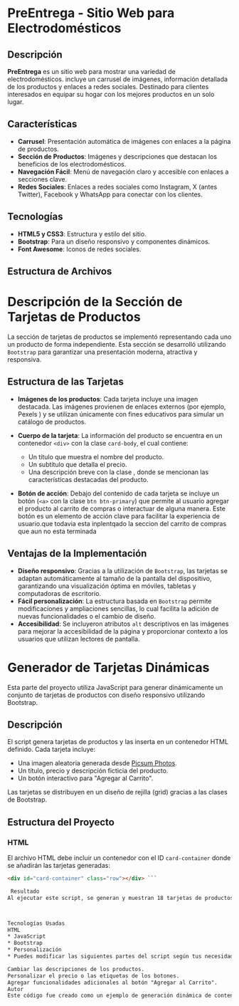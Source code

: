 # PreEntrega - Sitio Web para Electrodomésticos

## Descripción

**PreEntrega** es un sitio web para mostrar una variedad de electrodomésticos. incluye un carrusel de imágenes, información detallada de los productos y enlaces a redes sociales. Destinado para clientes interesados en equipar su hogar con los mejores productos en un solo lugar.

## Características

- **Carrusel**: Presentación automática de imágenes con enlaces a la página de productos.
- **Sección de Productos**: Imágenes y descripciones que destacan los beneficios de los electrodomésticos.
- **Navegación Fácil**: Menú de navegación claro y accesible con enlaces a secciones clave.
- **Redes Sociales**: Enlaces a redes sociales como Instagram, X (antes Twitter), Facebook y WhatsApp para conectar con los clientes.

## Tecnologías

- **HTML5 y CSS3**: Estructura y estilo del sitio.
- **Bootstrap**: Para un diseño responsivo y componentes dinámicos.
- **Font Awesome**: Iconos de redes sociales.
  
## Estructura de Archivos



# Descripción de la Sección de Tarjetas de Productos

La sección de tarjetas de productos se implementó representando cada uno un producto de forma independiente. Esta sección se desarrolló utilizando `Bootstrap` para garantizar una presentación moderna, atractiva y responsiva.

## Estructura de las Tarjetas

- **Imágenes de los productos**: Cada tarjeta incluye una imagen destacada. Las imágenes provienen de enlaces externos (por ejemplo, Pexels ) y se utilizan únicamente con fines educativos para simular un catálogo de productos.
- **Cuerpo de la tarjeta**: La información del producto se encuentra en un contenedor `<div>` con la clase `card-body`, el cual contiene:
  - Un título que muestra el nombre del producto.
  - Un subtítulo  que detalla el precio.
  - Una descripción breve con la clase , donde se mencionan las características destacadas del producto.


- **Botón de acción**: Debajo del contenido de cada tarjeta se incluye un botón (`<a>` con la clase `btn btn-primary`) que permite al usuario agregar el producto al carrito de compras o interactuar de alguna manera. Este botón es un elemento de acción clave para facilitar la experiencia de usuario.que todavia esta inplentqado la seccion del carrito de compras que aun no esta terminada

## Ventajas de la Implementación
- **Diseño responsivo**: Gracias a la utilización de `Bootstrap`, las tarjetas se adaptan automáticamente al tamaño de la pantalla del dispositivo, garantizando una visualización óptima en móviles, tabletas y computadoras de escritorio.
- **Fácil personalización**: La estructura basada en `Bootstrap` permite modificaciones y ampliaciones sencillas, lo cual facilita la adición de nuevas funcionalidades o el cambio de diseño.
- **Accesibilidad**: Se incluyeron atributos `alt` descriptivos en las imágenes para mejorar la accesibilidad de la página y proporcionar contexto a los usuarios que utilizan lectores de pantalla.



# Generador de Tarjetas Dinámicas

Esta parte del  proyecto utiliza JavaScript para generar dinámicamente un conjunto de tarjetas de productos con diseño responsivo utilizando Bootstrap.

## Descripción

El script genera  tarjetas de productos y las inserta en un contenedor HTML definido. Cada tarjeta incluye:

- Una imagen aleatoria generada desde [Picsum Photos](https://picsum.photos/).
- Un título, precio y descripción ficticia del producto.
- Un botón interactivo para "Agregar al Carrito".

Las tarjetas se distribuyen en un diseño de rejilla (grid) gracias a las clases de Bootstrap.

## Estructura del Proyecto

### HTML

El archivo HTML debe incluir un contenedor con el ID `card-container` donde se añadirán las tarjetas generadas:

```html
<div id="card-container" class="row"></div> ```

 Resultado
Al ejecutar este script, se generan y muestran 18 tarjetas de productos, distribuidas en tres columnas gracias a las clases de Bootstrap. Las imágenes son únicas para cada tarjeta y el contenido textual describe un producto ficticio con un precio fijo y un botón para agregar al carrito. Este código es una base útil para catálogos dinámicos en aplicaciones de comercio electrónico.



Tecnologías Usadas
HTML
* JavaScript
* Bootstrap
* Personalización
* Puedes modificar las siguientes partes del script según tus necesidades:

Cambiar las descripciones de los productos.
Personalizar el precio o las etiquetas de los botones.
Agregar funcionalidades adicionales al botón "Agregar al Carrito".
Autor
Este código fue creado como un ejemplo de generación dinámica de contenido para páginas web.
